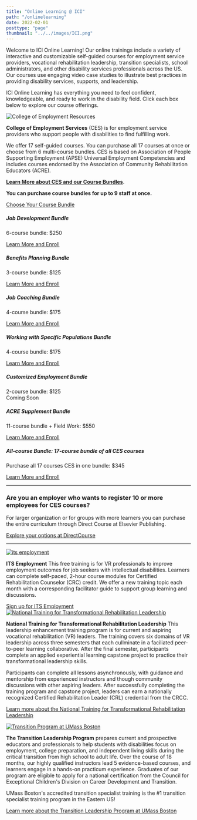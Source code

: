 ```yaml
---
title: "Online Learning @ ICI"
path: "/onlinelearning"
date: 2022-02-01
posttype: "page"
thumbnail: "../../images/ICI.png"
---
```

Welcome to ICI Online Learning! Our online trainings include a variety of interactive and customizable self-guided courses for employment service providers, vocational rehabilitation leadership, transition specialists, school administrators, and other disability services professionals across the US. Our courses use engaging video case studies to illustrate best practices in providing disability services, supports, and leadership.

ICI Online Learning has everything you need to feel confident, knowledgeable, and ready to work in the disability field. Click each box below to explore our course offerings.
<div class="d-grid gap-3">

<div class="card">
    <img src="ces.png" class="card-img-top" style="max-width: 600px;" alt="College of Employment Resources">
    <div class="card-body">
      <p ><strong>College of Employment Services</strong> (CES) is for employment service providers who support people with disabilities to find fulfilling work.</p>
<p>
  We offer 17 self-guided courses. You can purchase all 17 courses at once or choose from 6 multi-course bundles. CES is based on Association of People Supporting Employment (APSE) Universal Employment Competencies and includes courses endorsed by the Association of Community Rehabilitation Educators (ACRE).
</p>       
<p><a href="ces_faq"><strong>Learn More about CES and our Course Bundles</strong></a>.</p>
<p><strong>You can purchase course bundles for up to 9 staff at once.</strong></p>
<p>
  <a data-bs-toggle="collapse" class="btn btn-primary" href="#collapseCES" role="button" aria-expanded="false" aria-controls="collapseCES">Choose Your Course Bundle</a></strong> </p>
<div class="collapse" id="collapseCES">
      <div class="row">
        <div class="col-md"><div class="card">
          <div class="card-body">
            <h5 class="card-title">Job Development Bundle</h5>
            <p>6-course bundle: $250 </p>
            <p><a href="https://elearning.communityinclusion.org/browse/ces/courses/ces-job-development-bundle" class="btn btn-primary">Learn More and Enroll</a>
              </p>
          </div>
        </div></div>
        <div class="col-md"><div class="card"">
          <div class="card-body">
            <h5 class="card-title">Benefits Planning Bundle </h5>
            <p>3-course bundle: $125 </p>
            <p><a href="http://elearning.communityinclusion.org/browse/ces/courses/ces-benefits-planning-bundle" class="btn btn-primary">Learn More and Enroll</a>
             </p>
          </div>
        </div></div>
      </div>
      <p></p>
      <div class="row">
        <div class="col-md"><div class="card" >
          <div class="card-body">
            <h5 class="card-title">Job Coaching Bundle </h5>
            <p>4-course bundle: $175</p>
            <p><a href="https://elearning.communityinclusion.org/browse/ces/courses/ces-job-coaching" class="btn btn-primary">Learn More and Enroll</a>
           </p>
          </div>
        </div></div>
        <div class="col-md"><div class="card">
          <div class="card-body">
            <h5 class="card-title">Working with Specific Populations Bundle</h5>
            <p>4-course bundle: $175 </p>
            <p><a href="http://elearning.communityinclusion.org/browse/ces/courses/ces-working-with-specific-populations" class="btn btn-primary">Learn More and Enroll</a>
            </p>
          </div>
        </div></div>
      </div>
      <p></p>
      <div class="row">
        <div class="col-md"><div class="card" >
          <div class="card-body">
            <h5 class="card-title">Customized Employment Bundle  </h5>
            <p>2-course bundle: $125<br>
            Coming Soon </p>
          </div>
        </div></div>
        <div class="col-md"><div class="card">
          <div class="card-body">
            <h5 class="card-title">ACRE Supplement Bundle</h5>
            <p> 11-course bundle + Field Work: $550
            <p><a href="https://elearning.communityinclusion.org/browse/ces/programs/ces-acreplus" class="btn btn-primary">Learn More and Enroll</a> 
           </p>
          </div>
        </div></div>
      </div>
      <p></p>
      <div class="row">
        <div class="col-md"><div class="card" >
          <div class="card-body">
            <h5 class="card-title">All-course Bundle: 17-course bundle of all CES courses </h5>
            <p>Purchase all 17 courses CES in one bundle: $345</p>
            <p></p>
            <p><a href="https://elearning.communityinclusion.org/browse/ces/courses/ces-new-template" class="btn btn-primary">Learn More and Enroll</a></p>
          </div>
        </div></div>
    </div>
    <p></p>
    <hr>
    <h3 class="h5">Are you an employer who wants to register 10 or more employees for CES courses? </h3>
    <p>For larger organization or for groups with more learners you can purchase the entire curriculum through Direct Course at Elsevier Publishing.</p>
    <p> <a href="https://directcourseonline.com/employment-services/" >Explore your options at DirectCourse</a></p>
  <hr>
    </div>
  </div>
</div>
  <div class="card">
    <a href="https://urls.communityinclusion.org/its-employment">
    <img src="its_employment.png" class="card-img-top" style="max-width: 600px;" alt="its employment"></a>
    <div class="card-body">
      <p class="card-text"><strong>ITS Employment</strong> This free training is for VR professionals to improve employment outcomes for job seekers with intellectual disabilities. Learners can complete self-paced, 2-hour course modules for Certified Rehabilitation Counselor (CRC) credit. We offer a new training topic each month with a corresponding facilitator guide to support group learning and discussions.</p>
      <a  href="https://urls.communityinclusion.org/its-employment">
        Sign up for ITS Employment</a>
      </a>
    </div>
  </div>
  <div class="card"><a href="https://www.uwstout.edu/SVRI/NTCTRL">
    <img src="ntct.png" class="card-img-top" style="max-width: 600px;" alt="National Training for Transformational Rehabilitation Leadership"></a>
    <div class="card-body">
      <p class="card-text"><strong>National Training for Transformational Rehabilitation Leadership</strong> This leadership enhancement training program is for current and aspiring vocational rehabilitation (VR) leaders. The training covers six domains of VR leadership across three semesters that each cullminate in a faciliated peer-to-peer learning collaborative. After the final semester, participants complete an applied experiential learning capstone project to practice their transformational leadership skills.</p>
      <p>Participants can complete all lessons asynchronously, with guidance and mentorship from experienced instructors and though community discussions with other aspiring leaders. After successfully completing the training program and capstone project, leaders can earn a nationally recognized Certified Rehabilitation Leader (CRL) credential from the CRCC.</p>
      <p><a href="https://www.uwstout.edu/SVRI/NTCTRL">Learn more about the National Training for Transformational Rehabilitation Leadership</a></p>
    </div>
  </div>
  <div class="card"><a href="https://online.umb.edu/programs/transition_leadership_certificate">
    <img src="transition_leadership.png" class="card-img-top" style="max-width: 600px;" alt="Transition  Program at UMass Boston"></a>
    <div class="card-body">
      <p class="card-text"><strong>The Transition Leadership Program</strong> prepares current and prospective educators and professionals to help students with disabilities focus on employment, college preparation, and independent living skills during the critical transition from high school to adult life. Over the course of 18 months, our highly qualified instructors lead 5 evidence-based courses, and learners engage in a hands-on practicum experience. Graduates of our program are eligible to apply for a national certification from the Council for Exceptional Children's Division on Career Development and Transition.</p>
       <p>UMass Boston's accredited transition specialist training is the #1 transition specialist training program in the Eastern US!</p>
       <p><a href="https://online.umb.edu/programs/transition_leadership_certificate">Learn more about the Transition Leadership Program at UMass Boston</a></p>
    </div>
  </div>